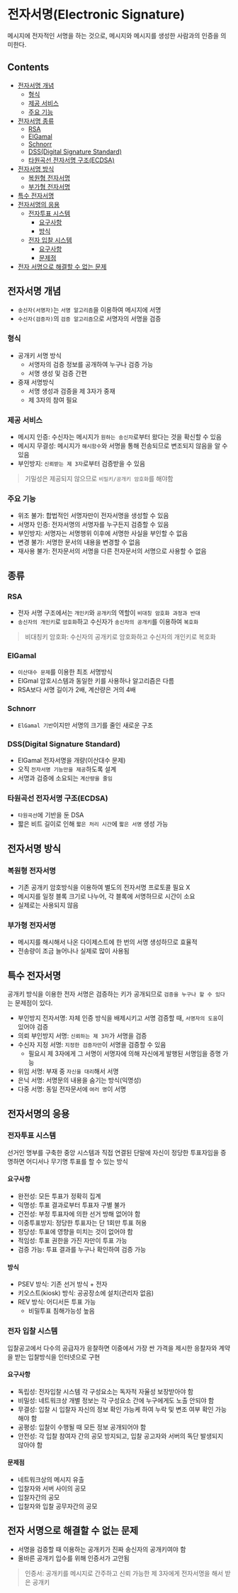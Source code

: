 전자서명(Electronic Signature)
===

메시지에 전자적인 서명을 하는 것으로, 메시지와 메시지를 생성한 사람과의 인증을 의미한다.

Contents
---

- [전자서명 개념](#전자서명-개념)
  - [형식](#형식)
  - [제공 서비스](#제공-서비스)
  - [주요 기능](#주요-기능)
- [전자서명 종류](전자서명-종류)
  - [RSA](#rsa)
  - [ElGamal](#elgamal)
  - [Schnorr](#schnorr)
  - [DSS(Digital Signature Standard)](#dssdigital-signature-standard)
  - [타원곡선 전자서명 구조(ECDSA)](#타원곡선-전자서명-구조ecdsa)
- [전자서명 방식](#전자서명-방식)
  - [복원형 전자서명](#복원형-전자서명)
  - [부가형 전자서명](#부가형-전자서명)
- [특수 전자서명](#특수-전자서명)
- [전자서명의 응용](#전자서명의-응용)
  - [전자투표 시스템](#전자투표-시스템)
    - [요구사항](#요구사항)
    - [방식](#방식)
  - [전자 입찰 시스템](#전자-입찰-시스템)
    - [요구사항](#요구사항1)
    - [문제점](#문제점)
- [전자 서명으로 해결할 수 없는 문제](#전자-서명으로-해결할-수-없는-문제)

전자서명 개념
---

- `송신자(서명자)`는 `서명 알고리즘`을 이용하여 메시지에 서명
- `수신자(검증자)`의 `검증 알고리즘`으로 서명자의 서명을 검증

### 형식

- 공개키 서명 방식
  - 서명자의 검증 정보를 공개하여 누구나 검증 가능
  - 서명 생성 및 검증 간편
- 중재 서명방식
  - 서명 생성과 검증을 제 3자가 중재
  - 제 3자의 참여 필요

### 제공 서비스

- 메시지 인증: 수신자는 메시지가 `원하는 송신자`로부터 왔다는 것을 확신할 수 있음
- 메시지 무결성: 메시지가 `해시함수`와 서명을 통해 전송되므로 변조되지 않음을 알 수 있음
- 부인방지: `신뢰받는 제 3자`로부터 검증받을 수 있음

> 기밀성은 제공되지 않으므로 `비밀키/공개키 암호화`를 해야함

### 주요 기능

- 위조 불가: 합법적인 서명자만이 전자서명을 생성할 수 있음
- 서명자 인증: 전자서명의 서명자를 누구든지 검증할 수 있음
- 부인방지: 서명자는 서명행위 이후에 서명한 사실을 부인할 수 없음
- 변경 불가: 서명한 문서의 내용을 변경할 수 없음
- 재사용 불가: 전자문서의 서명을 다른 전자문서의 서명으로 사용할 수 없음

종류
---

### RSA

- 전자 서명 구조에서는 `개인키`와 `공개키`의 역할이 `비대칭 암호화 과정과 반대`
- `송신자의 개인키`로 `암호화`하고 수신자가 `송신자의 공개키`를 이용하여 `복호화`

> 비대칭키 암호화: 수신자의 공개키로 암호화하고 수신자의 개인키로 복호화

### ElGamal

- `이산대수 문제`를 이용한 최조 서명방식
- ElGmal 암호시스템과 동일한 키를 사용하나 알고리즘은 다름
- RSA보다 서명 길이가 2배, 계산량은 거의 4배

### Schnorr

- `ElGamal 기반`이지만 서명의 크기를 줄인 새로운 구조

### DSS(Digital Signature Standard)

- ElGamal 전자서명을 개량(이산대수 문제)
- 오직 `전자서명 기능만을 제공`하도록 설계
- 서명과 검증에 소요되는 `계산량을 줄임`

### 타원곡선 전자서명 구조(ECDSA)

- `타원곡선`에 기반을 둔 DSA
- 짧은 비트 길이로 인해 `짧은 처리 시간`에 `짧은 서명` 생성 가능

전자서명 방식
---

### 복원형 전자서명

- 기존 공개키 암호방식을 이용하여 별도의 전자서명 프로토콜 필요 X
- 메시지를 일정 블록 크기로 나누어, 각 블록에 서명하므로 시간이 소요
- 실제로는 사용되지 않음

### 부가형 전자서명

- 메시지를 해시해서 나온 다이제스트에 한 번의 서명 생성하므로 효율적
- 전송량이 조금 늘어나나 실제로 많이 사용됨

특수 전자서명
---

공개키 방식을 이용한 전자 서명은 검증하는 키가 공개되므로 `검증을 누구나 할 수 있다`는 문제점이 있다.

- 부인방지 전자서명: 자체 인증 방식을 배제시키고 서명 검증할 때, `서명자의 도움`이 있어야 검증
- 의뢰 부인방지 서명: `신뢰하는 제 3자`가 서명을 검증
- 수신자 지정 서명: `지정한 검증자만`이 서명을 검증할 수 있음
  - 필요시 제 3자에게 그 서명이 서명자에 의해 자신에게 발행된 서명임을 증명 가능
- 위임 서명: 부재 중 `자신을 대리`해서 서명
- 은닉 서명: 서명문의 내용을 숨기는 방식(익명성)
- 다중 서명: 동일 전자문서에 `여러 명`이 서명

전자서명의 응용
---

### 전자투표 시스템

선거인 명부를 구축한 중앙 시스템과 직접 연결된 단말에 자신이 정당한 투표자임을 증명하면 어디서나 무기명 투표를 할 수 있는 방식

#### 요구사항

- 완전성: 모든 투표가 정확히 집계
- 익명성: 투표 결과로부터 투표자 구별 불가
- 건전성: 부정 투표자에 의한 선거 방해 없어야 함
- 이중투표방지: 정당한 투표자는 단 1회만 투표 허용
- 정당성: 투표에 영향을 미치는 것이 없어야 함
- 적임성: 투표 권한을 가진 자만이 투표 가능
- 검증 가능: 투표 결과를 누구나 확인하여 검증 가능

#### 방식

- PSEV 방식: 기존 선거 방식 + 전자
- 키오스트(kiosk) 방식: 공공장소에 설치(관리자 없음)
- REV 방식: 어디서든 투표 가능
  - 비밀투표 침해가능성 높음

### 전자 입찰 시스템

입찰공고에서 다수의 공급자가 응찰하면 이중에서 가장 싼 가격을 제시한 응찰자와 계약을 받는 입찰방식을 인터넷으로 구현

#### 요구사항

- 독립성: 전자입찰 시스템 각 구성요소는 독자적 자율성 보장받아야 함
- 비밀성: 네트워크상 개별 정보는 각 구성요소 간에 누구에게도 노출 안되야 함
- 무결성: 입찰 시 입찰자 자신의 정보 확인 가능케 하여 누락 및 변조 여부 확인 가능해야 함
- 공평성: 입찰이 수행될 때 모든 정보 공개되어야 함
- 안전성: 각 입찰 참여자 간의 공모 방지되고, 입찰 공고자와 서버의 독단 발생되지 않아야 함

#### 문제점

- 네트워크상의 메시지 유출
- 입찰자와 서버 사이의 공모
- 입찰자간의 공모
- 입찰자와 입찰 공무자간의 공모

전자 서명으로 해결할 수 없는 문제
---

- 서명을 검증할 때 이용하는 공개키가 진짜 송신자의 공개키여야 함
- 올바른 공개키 입수를 위해 인증서가 고안됨 

> 인증서: 공개키를 메시지로 간주하고 신뢰 가능한 제 3자에게 전자서명을 해서 받은 공개키
